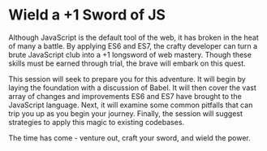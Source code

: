 # Wield a +1 Sword of JS
Although JavaScript is the default tool of the web, it has broken in the heat of many a battle. By applying ES6 and ES7, the crafty developer can turn a brute JavaScript club into a +1 longsword of web mastery. Though these skills must be earned through trial, the brave will embark on this quest.

This session will seek to prepare you for this adventure. It will begin by laying the foundation with a discussion of Babel. It will then cover the vast array of changes and improvements ES6 and ES7 have brought to the JavaScript language. Next, it will examine some common pitfalls that can trip you up as you begin your journey. Finally, the session will suggest strategies to apply this magic to existing codebases.

The time has come - venture out, craft your sword, and wield the power.
